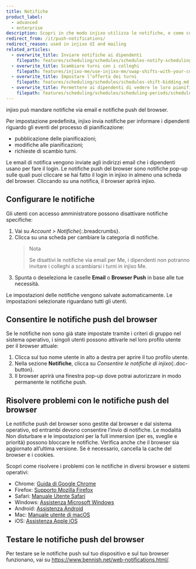 ```yaml
---
title: Notifiche
product_label:
  - advanced
  - enterprise
description: Scopri in che modo injixo utilizza le notifiche, e come configurarle.
redirect_from: /it/push-notifications/
redirect_reason: used in injixo UI and mailing
related_articles:
  - overwrite_title: Inviare notifiche ai dipendenti
    filepath: features/scheduling/schedules/schedules-notify-scheduling-changes.md
  - overwrite_title: Scambiare turni con i colleghi
    filepath: features/injixo-me/use-injixo-me/swap-shifts-with-your-colleagues.md
  - overwrite_title: Impostare l’offerta dei turni
    filepath: features/scheduling/schedules/schedules-shift-bidding.md
  - overwrite_title: Permettere ai dipendenti di vedere le loro pianificazioni
    filepath: features/scheduling/schedules/scheduling-periods/schedules-enable-employees-to-see-their-schedules.md
---
```


injixo può mandare notifiche via email e notifiche push del browser.

Per impostazione predefinita, injixo invia notifiche per informare i dipendenti riguardo gli eventi del processo di pianificazione:

- pubblicazione delle pianificazioni;
- modifiche alle pianificazioni;
- richieste di scambio turni.

Le email di notifica vengono inviate agli indirizzi email che i dipendenti usano per fare il login. Le notifiche push del browser sono notifiche pop-up sulle quali puoi cliccare se hai fatto il login in injixo in almeno una scheda del browser. Cliccando su una notifica, il browser aprirà injixo.

## Configurare le notifiche

Gli utenti con accesso amministratore possono disattivare notifiche specifiche:

1. Vai su _Account > Notifiche_{:.breadcrumbs}.
2. Clicca su una scheda per cambiare la categoria di notifiche.  
   > Nota
   > 
   > Se disattivi le notifiche via email per Me, i dipendenti non potranno invitare i colleghi a scambiarsi i turni in injixo Me.
3. Spunta o deseleziona le caselle **Email** o **Browser Push** in base alle tue necessità.

Le impostazioni delle notifiche vengono salvate automaticamente. Le impostazioni selezionate riguardano tutti gli utenti.

## Consentire le notifiche push del browser

Se le notifiche non sono già state impostate tramite i criteri di gruppo nel sistema operativo, i singoli utenti possono attivarle nel loro profilo utente per il browser attuale:

1. Clicca sul tuo nome utente in alto a destra per aprire il tuo profilo utente.
2. Nella sezione **Notifiche**, clicca su _Consentire le notifiche di injixo_{:.doc-button}.
3. Il browser aprirà una finestra pop-up dove potrai autorizzare in modo permanente le notifiche push.

## Risolvere problemi con le notifiche push del browser

Le notifiche push del browser sono gestite dal browser e dal sistema operativo, ed entrambi devono consentire l’invio di notifiche. Le modalità Non disturbare e le impostazioni per la full immersion (per es, sveglie e priorità) possono bloccare le notifiche. Verifica anche che il browser sia aggiornato all’ultima versione. Se è necessario, cancella la cache del browser e i cookies.

Scopri come risolvere i problemi con le notifiche in diversi browser e sistemi operativi:

- Chrome: [Guida di Google Chrome](https://support.google.com/chrome/answer/3220216?hl=it&sjid=11774991333086430132-EU)
- Firefox: [Supporto Mozilla Firefox](https://support.mozilla.org/it/kb/notifiche-push)
- Safari: [Manuale Utente Safari](https://support.apple.com/it-it/guide/safari/sfri40734/15.1/mac/12.0)
- Windows: [Assistenza Microsoft Windows](https://support.microsoft.com/it-it/windows/modificare-le-impostazioni-di-notifica-in-windows-8942c744-6198-fe56-4639-34320cf9444e)
- Android: [Assistenza Android](https://support.google.com/android/answer/9079661?hl=it&sjid=12916180786848098401-EU)
- Mac: [Manuale utente di macOS](https://support.apple.com/it-it/guide/mac-help/mchl2fb1258f/mac)
- iOS: [Assistenza Apple iOS](https://support.apple.com/it-it/HT201925)

## Testare le notifiche push del browser

Per testare se le notifiche push sul tuo dispositivo e sul tuo browser funzionano,
vai su <https://www.bennish.net/web-notifications.html/>.

